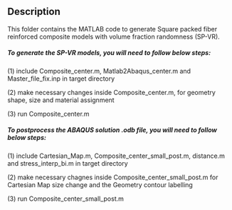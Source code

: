 ## Description

This folder contains the MATLAB code to generate Square packed fiber reinforced composite models with volume fraction randomness (SP-VR).

##### To generate the SP-VR models, you will need to follow below steps:

(1) include Composite_center.m, Matlab2Abaqus_center.m and Master_file_fix.inp in target directory

(2) make necessary changes inside Composite_center.m, for geometry shape, size and material assignment

(3) run Composite_center.m

##### To postprocess the ABAQUS solution .odb file, you will need to follow below steps:

(1) include Cartesian_Map.m, Composite_center_small_post.m, distance.m and stress_interp_bi.m in target directory

(2) make necessary chagnes inside Composite_center_small_post.m for Cartesian Map size change and the Geometry contour labelling

(3) run Composite_center_small_post.m
